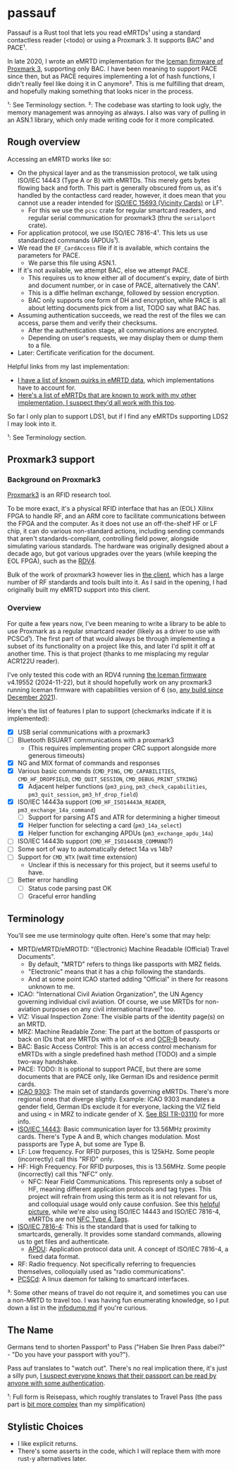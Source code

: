 # passauf

Passauf is a Rust tool that lets you read eMRTDs¹ using a standard contactless reader (\<todo) or using a Proxmark 3. It supports BAC¹ and PACE¹.

In late 2020, I wrote an eMRTD implementation for the [Iceman firmware of Proxmark 3](https://github.com/RfidResearchGroup/proxmark3), supporting only BAC. I have been meaning to support PACE since then, but as PACE requires implementing a lot of hash functions, I didn't really feel like doing it in C anymore². This is me fulfilling that dream, and hopefully making something that looks nicer in the process.

¹: See Terminology section.
²: The codebase was starting to look ugly, the memory management was annoying as always. I also was vary of pulling in an ASN.1 library, which only made writing code for it more complicated.

## Rough overview

Accessing an eMRTD works like so:

- On the physical layer and as the transmission protocol, we talk using ISO/IEC 14443 (Type A or B) with eMRTDs. This merely gets bytes flowing back and forth. This part is generally obscured from us, as it's handled by the contactless card reader, however, it does mean that you cannot use a reader intended for [ISO/IEC 15693 (Vicinity Cards)](https://en.wikipedia.org/wiki/ISO/IEC_15693) or LF¹.
    - For this we use the `pcsc` crate for regular smartcard readers, and regular serial communication for proxmark3 (thru the `serialport` crate).
- For application protocol, we use ISO/IEC 7816-4¹. This lets us use standardized commands (APDUs¹).
- We read the `EF_CardAccess` file if it is available, which contains the parameters for PACE.
    - We parse this file using ASN.1.
- If it's not available, we attempt BAC, else we attempt PACE.
    - This requires us to know either all of document's expiry, date of birth and document number, or in case of PACE, alternatively the CAN¹.
    - This is a diffie hellman exchange, followed by session encryption.
    - BAC only supports one form of DH and encryption, while PACE is all about letting documents pick from a list, TODO say what BAC has.
- Assuming authentication succeeds, we read the rest of the files we can access, parse them and verify their checksums.
    - After the authentication stage, all communications are encrypted.
    - Depending on user's requests, we may display them or dump them to a file.
- Later: Certificate verification for the document.

Helpful links from my last implementation:
- [I have a list of known quirks in eMRTD data](https://wf.lavatech.top/aves-tech-notes/emrtd-data-quirks), which implementations have to account for.
- [Here's a list of eMRTDs that are known to work with my other implementation, I suspect they'd all work with this too](https://github.com/RfidResearchGroup/proxmark3/issues/1117).

So far I only plan to support LDS1, but if I find any eMRTDs supporting LDS2 I may look into it.

¹: See Terminology section.

## Proxmark3 support

### Background on Proxmark3

[Proxmark3](https://en.wikipedia.org/wiki/Proxmark3) is an RFID research tool.

To be more exact, it's a physical RFID interface that has an (EOL) Xilinx FPGA to handle RF, and an ARM core to facilitate communications between the FPGA and the computer. As it does not use an off-the-shelf HF or LF chip, it can do various non-standard actions, including sending commands that aren't standards-compliant, controlling field power, alongside simulating various standards. The hardware was originally designed about a decade ago, but got various upgrades over the years (while keeping the EOL FPGA), such as the [RDV4](https://lab401.com/en-de/products/proxmark-3-rdv4).

Bulk of the work of proxmark3 however lies in [the client](https://github.com/RfidResearchGroup/proxmark3), which has a large number of RF standards and tools built into it. As I said in the opening, I had originally built my eMRTD support into this client.

### Overview

For quite a few years now, I've been meaning to write a library to be able to use Proxmark as a regular smartcard reader (likely as a driver to use with PCSCd¹). The first part of that would always be through implementing a subset of its functionality on a project like this, and later I'd split it off at another time. This is that project (thanks to me misplacing my regular ACR122U reader).

I've only tested this code with an RDV4 running [the Iceman firmware](https://github.com/RfidResearchGroup/proxmark3) v4.19552 (2024-11-22), but it should hopefully work on any proxmark3 running Iceman firmware with capabilities version of 6 (so, [any build since December 2021](https://github.com/RfidResearchGroup/proxmark3/commit/69ea599fee3cd95474b7dfb79027760da312a8fa)).

Here's the list of features I plan to support (checkmarks indicate if it is implemented):

- [x] USB serial communications with a proxmark3
- [ ] Bluetooth BSUART communications with a proxmark3
    - (This requires implementing proper CRC support alongside more generous timeouts)
- [x] NG and MIX format of commands and responses
- [x] Various basic commands (`CMD_PING`, `CMD_CAPABILITIES`, `CMD_HF_DROPFIELD`, `CMD_QUIT_SESSION`, `CMD_DEBUG_PRINT_STRING`)
    - [x] Adjacent helper functions (`pm3_ping`, `pm3_check_capabilities`, `pm3_quit_session`, `pm3_hf_drop_field`)
- [x] ISO/IEC 14443a support (`CMD_HF_ISO14443A_READER`, `pm3_exchange_14a_command`)
    - [ ] Support for parsing ATS and ATR for determining a higher timeout
    - [x] Helper function for selecting a card (`pm3_14a_select`)
    - [x] Helper function for exchanging APDUs (`pm3_exchange_apdu_14a`)
- [ ] ISO/IEC 14443b support (`CMD_HF_ISO14443B_COMMAND`?)
- [ ] Some sort of way to automatically detect 14a vs 14b?
- [ ] Support for `CMD_WTX` (wait time extension)
    - Unclear if this is necessary for this project, but it seems useful to have.
- [ ] Better error handling
    - [ ] Status code parsing past OK
    - [ ] Graceful error handling

## Terminology

You'll see me use terminology quite often. Here's some that may help:

- MRTD/eMRTD/eMROTD: "(Electronic) Machine Readable (Official) Travel Documents".
    - By default, "MRTD" refers to things like passports with MRZ fields.
    - "Electronic" means that it has a chip following the standards.
    - And at some point ICAO started adding "Official" in there for reasons unknown to me.
- ICAO: "International Civil Aviation Organization", the UN Agency governing individual civil aviation. Of course, we use MRTDs for non-aviation purposes on any civil international travel³ too.
- VIZ: Visual Inspection Zone: The visible parts of the identity page(s) on an MRTD.
- MRZ: Machine Readable Zone: The part at the bottom of passports or back on IDs that are MRTDs with a lot of `<`s and [OCR-B](https://en.wikipedia.org/wiki/OCR-B) beauty.
- BAC: Basic Access Control: This is an access control mechanism for eMRTDs with a single predefined hash method (TODO) and a simple two-way handshake.
- PACE: TODO: It is optional to support PACE, but there are some documents that are PACE only, like German IDs and residence permit cards.
- [ICAO 9303](https://www.icao.int/publications/pages/publication.aspx?docnum=9303): The main set of standards governing eMRTDs. There's more regional ones that diverge slightly. Example: ICAO 9303 mandates a gender field, German IDs exclude it for everyone, lacking the VIZ field and using < in MRZ to indicate gender of X. [See BSI TR-03110](https://www.bsi.bund.de/EN/Themen/Unternehmen-und-Organisationen/Standards-und-Zertifizierung/Technische-Richtlinien/TR-nach-Thema-sortiert/tr03110/tr-03110.html) for more info.
- [ISO/IEC 14443](https://en.wikipedia.org/wiki/ISO/IEC_14443): Basic communication layer for 13.56MHz proximity cards. There's Type A and B, which changes modulation. Most passports are Type A, but some are Type B.
- LF: Low frequency. For RFID purposes, this is 125kHz. Some people (incorrectly) call this "RFID" only.
- HF: High Frequency. For RFID purposes, this is 13.56MHz. Some people (incorrectly) call this "NFC" only.
    - NFC: Near Field Communications. This represents only a subset of HF, meaning different application protocols and tag types. This project will refrain from using this term as it is not relevant for us, and colloquial usage would only cause confusion. See this [helpful picture](https://upload.wikimedia.org/wikipedia/commons/3/33/NFC_Protocol_Stack.png), while we're also using ISO/IEC 14443 and ISO/IEC 7816-4, eMRTDs are not [NFC Type 4 Tags](https://docs.nordicsemi.com/bundle/ncs-latest/page/nrfxlib/nfc/doc/type_4_tag.html).
- [ISO/IEC 7816-4](https://en.wikipedia.org/wiki/ISO/IEC_7816#7816-4:_Organization,_security_and_commands_for_interchange): This is the standard that is used for talking to smartcards, generally. It provides some standard commands, allowing us to get files and authenticate.
    - [APDU](https://en.wikipedia.org/wiki/Smart_card_application_protocol_data_unit): Application protocol data unit. A concept of ISO/IEC 7816-4, a fixed data format.
- RF: Radio frequency. Not specifically referring to frequencies themselves, colloquially used as "radio communications".
- [PCSCd](https://linux.die.net/man/8/pcscd): A linux daemon for talking to smartcard interfaces.


³: Some other means of travel do not require it, and sometimes you can use a non-MRTD to travel too. I was having fun enumerating knowledge, so I put down a list in the [infodump.md](/infodump.md) if you're curious.

## The Name

Germans tend to shorten Passport¹ to Pass ("Haben Sie Ihren Pass dabei?" - "Do you have your passport with you?").

Pass auf translates to "watch out". There's no real implication there, it's just a silly pun, [I suspect everyone knows that their passport can be read by anyone with some authentication](https://xkcd.com/2501/).

¹: Full form is Reisepass, which roughly translates to Travel Pass (the pass part is [bit more complex](https://en.wiktionary.org/wiki/Pass#Etymology_2) than my simplification)

## Stylistic Choices

- I like explicit returns.
- There's some asserts in the code, which I will replace them with more rust-y alternatives later.
